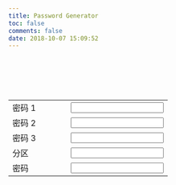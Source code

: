 ```yaml
---
title: Password Generator
toc: false
comments: false
date: 2018-10-07 15:09:52
---
```


<div id="div">
  <table style="margin: 100px auto;">
    <tr>
      <td style="width: 100px;">
        <span>密码 1</span>
      </td>
      <td>
        <input type="password" v-model="str1" @input="handleChange">
      </td>
    </tr>
    <tr>
      <td>
        <span>密码 2</span>
      </td>
      <td>
        <input type="password" v-model="str2" @input="handleChange">
      </td>
    </tr>
    <tr>
      <td>
        <span>密码 3</span>
      </td>
      <td>
        <input type="password" v-model="str3" @input="handleChange">
      </td>
    </tr>
    <tr>
      <td>
        <span>分区</span>
      </td>
      <td>
        <input type="text" v-model="type" @input="handleChange">
      </td>
    </tr>
    <tr>
      <td>
        <span>密码</span>
      </td>
      <td>
        <input type="text" :value="res" @click="$event.target.select()"></input>
      </td>
    </tr>
  </table>
</div>

<script src="https://cdnjs.cloudflare.com/ajax/libs/vue/2.5.17-beta.0/vue.min.js"></script>
<script src="https://cdnjs.cloudflare.com/ajax/libs/blueimp-md5/2.10.0/js/md5.js"></script>
<script type="text/javascript">
{
  const vue = new Vue({
    el: '#div',
    data: {
      str1: '',
      str2: '',
      str3: '',
      type: '',
      res: ''
    },
    methods: {
      handleChange() {

        if (!this.str1 && !this.str2 && !this.str3) {
          return this.res = '';
        }

        const hash = (str, key, times) => {
          return times ? hash(md5(str + key), str, times - 1) : str;
        }

        const h1 = hash(this.str1, this.str2, 10);
        const h2 = hash(this.str2, this.str3, 10);
        const h3 = hash(this.str3, this.str1, 10);

        const h4 = hash(this.str1, this.str3, 10);
        const h5 = hash(this.str2, this.str1, 10);
        const h6 = hash(this.str3, this.str2, 10);

        const r1 = hash(md5(h1 + h2 + h3), this.type, 10);
        const r2 = hash(md5(h4 + h5 + h6), this.type, 10);

        this.res = btoa(hash(r1, r2, 10)).slice(0, 16);
      }
    }
  });
}
</script>
